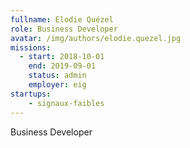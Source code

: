 ```yaml
---
fullname: Elodie Quézel
role: Business Developer
avatar: /img/authors/elodie.quezel.jpg
missions:
  - start: 2018-10-01
    end: 2019-09-01
    status: admin
    employer: eig
startups:
    - signaux-faibles
---
```


Business Developer
